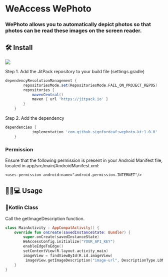# WeAccess WePhoto
### WePhoto allows you to automatically depict photos so that photos can be read these images on the screen reader.
## 🛠️ Install
[![](https://jitpack.io/v/signfordeaf/wephoto-kt.svg)](https://jitpack.io/#signfordeaf/wephoto-kt)

 Step 1. Add the JitPack repository to your build file (settings.gradle)
```gradle
dependencyResolutionManagement {
		repositoriesMode.set(RepositoriesMode.FAIL_ON_PROJECT_REPOS)
		repositories {
			mavenCentral()
			maven { url 'https://jitpack.io' }
		}
	}
```
  Step 2. Add the dependency
```gradle
dependencies {
	        implementation 'com.github.signfordeaf:wephoto-kt:1.0.0'
	}
```

### Permission
Ensure that the following permission is present in your Android Manifest file, located in app/src/main/AndroidManifest.xml:
```
<uses-permission android:name="android.permission.INTERNET"/>
```

## 🧑🏻💻 Usage

###  📄Kotlin Class
   Call the getImageDescription function.
```kotlin
class MainActivity : AppCompatActivity() {
    override fun onCreate(savedInstanceState: Bundle?) {
        super.onCreate(savedInstanceState)
        WeAccessConfig.initialize("YOUR_API_KEY")
        enableEdgeToEdge()
        setContentView(R.layout.activity_main)
        imageView = findViewById(R.id.imageView)
         imageView.getImageDescription("image-url", DescriptionType.LONG)
    }
}
```

